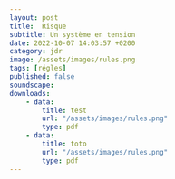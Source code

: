 ```yaml
---
layout: post
title:  Risque
subtitle: Un système en tension
date: 2022-10-07 14:03:57 +0200
category: jdr
image: /assets/images/rules.png
tags: [régles]
published: false
soundscape: 
downloads: 
    - data: 
        title: test
        url: "/assets/images/rules.png"
        type: pdf
    - data:
        title: toto
        url: "/assets/images/rules.png"
        type: pdf
---
```


